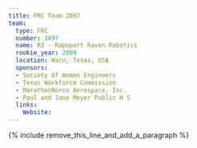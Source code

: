 ```yaml
---
title: FRC Team 2897
team:
  type: FRC
  number: 2897
  name: R3 - Rapoport Raven Robotics
  rookie_year: 2009
  location: Waco, Texas, USA
  sponsors:
  - Society Of Women Engineers
  - Texas Workforce Commission
  - MarathonNorco Aerospace, Inc.
  - Paul and Jane Meyer Public H S
  links:
    Website:
---
```


{% include remove_this_line_and_add_a_paragraph %}